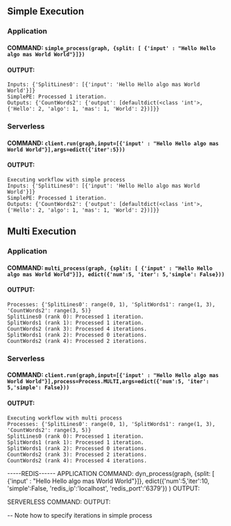 ## Simple Execution
### Application
#### COMMAND: `simple_process(graph, {split: [ {'input' : "Hello Hello algo mas World World"}]})`
#### OUTPUT:
```
Inputs: {'SplitLines0': [{'input': 'Hello Hello algo mas World World'}]}
SimplePE: Processed 1 iteration.
Outputs: {'CountWords2': {'output': [defaultdict(<class 'int'>, {'Hello': 2, 'algo': 1, 'mas': 1, 'World': 2})]}}
```

### Serverless
#### COMMAND: `client.run(graph,input=[{'input' : "Hello Hello algo mas World World"}],args=edict({'iter':5}))`
#### OUTPUT:
```
Executing workflow with simple process
Inputs: {'SplitLines0': [{'input': 'Hello Hello algo mas World World'}]}
SimplePE: Processed 1 iteration.
Outputs: {'CountWords2': {'output': [defaultdict(<class 'int'>, {'Hello': 2, 'algo': 1, 'mas': 1, 'World': 2})]}}
```
## Multi Execution
### Application
#### COMMAND: `multi_process(graph, {split: [ {'input' : "Hello Hello algo mas World World"}]}, edict({'num':5, 'iter': 5,'simple': False}))`
#### OUTPUT:
```
Processes: {'SplitLines0': range(0, 1), 'SplitWords1': range(1, 3), 'CountWords2': range(3, 5)}
SplitLines0 (rank 0): Processed 1 iteration.
SplitWords1 (rank 1): Processed 1 iteration.
CountWords2 (rank 3): Processed 4 iterations.
SplitWords1 (rank 2): Processed 0 iterations.
CountWords2 (rank 4): Processed 2 iterations.
```
### Serverless 
#### COMMAND: `client.run(graph,input=[{'input' : "Hello Hello algo mas World World"}],process=Process.MULTI,args=edict({'num':5, 'iter': 5,'simple': False}))`
#### OUTPUT:
```
Executing workflow with multi process
Processes: {'SplitLines0': range(0, 1), 'SplitWords1': range(1, 3), 'CountWords2': range(3, 5)}
SplitLines0 (rank 0): Processed 1 iteration.
SplitWords1 (rank 1): Processed 1 iteration.
SplitWords1 (rank 2): Processed 0 iterations.
CountWords2 (rank 3): Processed 2 iterations.
CountWords2 (rank 4): Processed 4 iterations.
```

-----REDIS------
APPLICATION
COMMAND: dyn_process(graph,  {split: [ {'input' : "Hello Hello algo mas World World"}]}, edict({'num':5,'iter':10, 'simple':False, 'redis_ip':'localhost', 'redis_port':'6379'}) )
OUTPUT:

SERVERLESS
COMMAND:
OUTPUT:


-- Note how to specify iterations in simple process 
